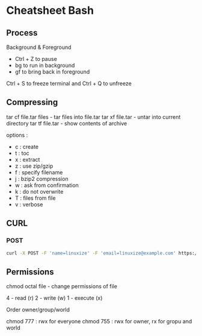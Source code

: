# Cheatsheet Bash

## Process

Background & Foreground
- Ctrl + Z to pause
- bg to run in background
- gf to bring back in foreground

Ctrl + S to freeze terminal  and Ctrl + Q to unfreeze

## Compressing 

tar cf file.tar files - tar files into file.tar
tar xf file.tar - untar into current directory
tar tf file.tar - show contents of archive

options :
- c : create
- t : toc
- x : extract
- z : use zip/gzip
- f : specify filename
- j : bzip2 compression 
- w : ask from confirmation
- k : do not overwrite
- T : files from file
- v : verbose

## CURL

### POST

```bash
curl -X POST -F 'name=linuxize' -F 'email=linuxize@example.com' https://example.com/contact.php
```

## Permissions 

chmod octal file - change permissions of file

4 - read (r)
2 - write (w)
1 - execute (x)

Order owner/group/world

chmod 777 : rwx for everyone
chmod 755 : rwx for owner, rx for gropu and world

